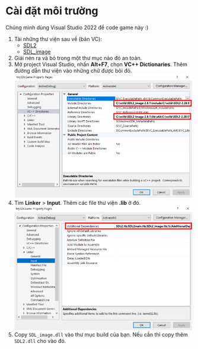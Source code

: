 # Cài đặt môi trường

Chúng mình dùng Visual Studio 2022 để code game này :)

1. Tải những thư viện sau về (bản VC):
	- [SDL2](https://github.com/libsdl-org/SDL/releases)
	- [SDL_image](https://github.com/libsdl-org/SDL_image/releases/)
2. Giải nén ra và bỏ trong một thư mục nào đó an toàn.
3. Mở project Visual Studio, nhấn **Alt+F7**, chọn **VC++ Dictionaries**. Thêm đường dẫn thư viện vào những chữ được bôi đỏ.
	![](img/1.png)
4. Tìm **Linker** > **Input**. Thêm các file thư viện **.lib** ở đó.
	![](img/2.png)
5. Copy `SDL_image.dll` vào thư mục build của bạn. Nếu cần thì copy thêm `SDL2.dll` cho vào đó.